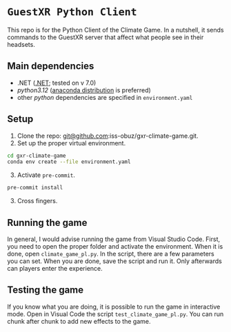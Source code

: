 # `GuestXR Python Client`

This repo is for the Python Client of the Climate Game. In a nutshell, it sends commands to the GuestXR server that affect what people see in their headsets.

## Main dependencies

* .NET ([.NET](https://dotnet.microsoft.com/en-us/download); tested on v 7.0)
* _python3.12_ ([anaconda distribution](https://www.anaconda.com/products/distribution) is preferred)
* other _python_ dependencies are specified in `environment.yaml`

## Setup

1. Clone the repo: git@github.com:iss-obuz/gxr-climate-game.git.
2. Set up the proper virtual environment.
```bash
cd gxr-climate-game
conda env create --file environment.yaml
```
3. Activate `pre-commit`.
```bash
pre-commit install
```
3. Cross fingers.

## Running the game

In general, I would advise running the game from Visual Studio Code. First, you need to open the proper folder and activate the environment. When it is done, open `climate_game_pl.py`. In the script, there are a few parameters you can set. When you are done, save the script and run it. Only afterwards can players enter the experience.

## Testing the game

If you know what you are doing, it is possible to run the game in interactive mode. Open in Visual Code the script `test_climate_game_pl.py`. You can run chunk after chunk to add new effects to the game.
